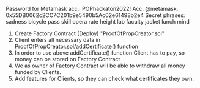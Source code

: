 Password for Metamask acc.: POPhackaton2022!
Acc. @metamask: 0x55DB0062c2CC7C201b9e5490b5Ac02e61498b2e4
Secret phrases: sadness bicycle pass skill opera rate height lab faculty jacket lunch mind

1. Create Factory Contract (Deploy) "ProofOfPropCreator.sol"
2. Client enters all necessary data in ProofOfPropCreator.sol/addCertificate() function
3. In order to use above addCertificate() function Client has to pay, so money can be stored on Factory Contract
3. We as owner of Factory Contract will be able to withdraw all money funded by Clients.
4. Add features for Clients, so they can check what certificates they own.
